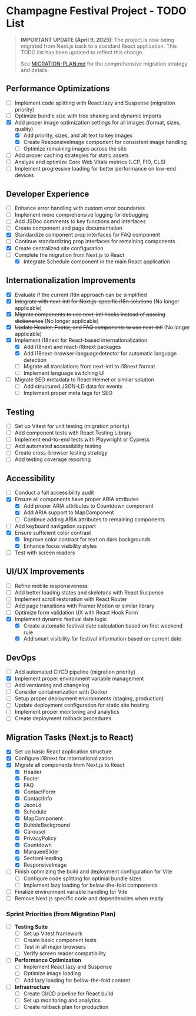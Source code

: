 # Champagne Festival Project - TODO List

> **IMPORTANT UPDATE (April 9, 2025)**: The project is now being migrated from Next.js back to a standard React application. This TODO list has been updated to reflect this change.
>
> See [MIGRATION-PLAN.md](./MIGRATION-PLAN.md) for the comprehensive migration strategy and details.

## Performance Optimizations
- [ ] Implement code splitting with React.lazy and Suspense (migration priority)
- [ ] Optimize bundle size with tree shaking and dynamic imports
- [x] Add proper image optimization settings for all images (format, sizes, quality)
  - [x] Add priority, sizes, and alt text to key images
  - [x] Create ResponsiveImage component for consistent image handling
  - [ ] Optimize remaining images across the site
- [ ] Add proper caching strategies for static assets
- [ ] Analyze and optimize Core Web Vitals metrics (LCP, FID, CLS)
- [ ] Implement progressive loading for better performance on low-end devices

## Developer Experience
- [ ] Enhance error handling with custom error boundaries
- [ ] Implement more comprehensive logging for debugging
- [ ] Add JSDoc comments to key functions and interfaces
- [ ] Create component and page documentation
- [x] Standardize component prop interfaces for FAQ component
- [ ] Continue standardizing prop interfaces for remaining components
- [x] Create centralized site configuration
- [ ] Complete the migration from Next.js to React
  - [x] Integrate Schedule component in the main React application

## Internationalization Improvements
- [x] Evaluate if the current i18n approach can be simplified
- [x] ~~Integrate with next-intl for Next.js-specific i18n solutions~~ (No longer applicable)
- [x] ~~Migrate components to use next-intl hooks instead of passing dictionaries~~ (No longer applicable)
- [x] ~~Update Header, Footer, and FAQ components to use next-intl~~ (No longer applicable)
- [x] Implement i18next for React-based internationalization
  - [x] Add i18next and react-i18next packages
  - [x] Add i18next-browser-languagedetector for automatic language detection
  - [ ] Migrate all translations from next-intl to i18next format
  - [ ] Implement language switching UI
- [ ] Migrate SEO metadata to React Helmet or similar solution
  - [ ] Add structured JSON-LD data for events
  - [ ] Implement proper meta tags for SEO

## Testing
- [ ] Set up Vitest for unit testing (migration priority)
- [ ] Add component tests with React Testing Library
- [ ] Implement end-to-end tests with Playwright or Cypress
- [ ] Add automated accessibility testing
- [ ] Create cross-browser testing strategy
- [ ] Add testing coverage reporting

## Accessibility
- [ ] Conduct a full accessibility audit
- [x] Ensure all components have proper ARIA attributes
  - [x] Add proper ARIA attributes to Countdown component
  - [x] Add ARIA support to MapComponent
  - [ ] Continue adding ARIA attributes to remaining components
- [ ] Add keyboard navigation support
- [x] Ensure sufficient color contrast
  - [x] Improve color contrast for text on dark backgrounds
  - [x] Enhance focus visibility styles
- [ ] Test with screen readers

## UI/UX Improvements
- [ ] Refine mobile responsiveness
- [ ] Add better loading states and skeletons with React Suspense
- [ ] Implement scroll restoration with React Router
- [ ] Add page transitions with Framer Motion or similar library
- [ ] Optimize form validation UX with React Hook Form
- [x] Implement dynamic festival date logic
  - [x] Create automatic festival date calculation based on first weekend rule
  - [x] Add smart visibility for festival information based on current date

## DevOps
- [ ] Add automated CI/CD pipeline (migration priority)
- [x] Implement proper environment variable management
- [ ] Add versioning and changelog
- [ ] Consider containerization with Docker
- [ ] Setup proper deployment environments (staging, production)
- [ ] Update deployment configuration for static site hosting
- [ ] Implement proper monitoring and analytics
- [ ] Create deployment rollback procedures

## Migration Tasks (Next.js to React)
- [x] Set up basic React application structure
- [x] Configure i18next for internationalization
- [x] Migrate all components from Next.js to React
  - [x] Header
  - [x] Footer
  - [x] FAQ
  - [x] ContactForm
  - [x] ContactInfo
  - [x] JsonLd
  - [x] Schedule
  - [x] MapComponent
  - [x] BubbleBackground
  - [x] Carousel
  - [x] PrivacyPolicy
  - [x] Countdown
  - [x] MarqueeSlider
  - [x] SectionHeading
  - [x] ResponsiveImage
- [ ] Finish optimizing the build and deployment configuration for Vite
  - [ ] Configure code splitting for optimal bundle sizes
  - [ ] Implement lazy loading for below-the-fold components
- [ ] Finalize environment variable handling for Vite
- [ ] Remove Next.js specific code and dependencies when ready

### Sprint Priorities (from Migration Plan)
- [ ] **Testing Suite**
  - [ ] Set up Vitest framework
  - [ ] Create basic component tests
  - [ ] Test in all major browsers
  - [ ] Verify screen reader compatibility
- [ ] **Performance Optimization**
  - [ ] Implement React.lazy and Suspense
  - [ ] Optimize image loading
  - [ ] Add lazy loading for below-the-fold content
- [ ] **Infrastructure**
  - [ ] Create CI/CD pipeline for React build
  - [ ] Set up monitoring and analytics
  - [ ] Create rollback plan for production
